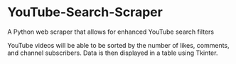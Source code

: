 # YouTube-Search-Scraper
A Python web scraper that allows for enhanced YouTube search filters

YouTube videos will be able to be sorted by the number of likes, comments, and channel subscribers.
Data is then displayed in a table using Tkinter.
